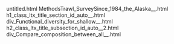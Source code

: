 untitled.html
MethodsTrawl_SurveySince_1984_the_Alaska__.html
h1_class_ltx_title_section_id_auto__.html
div_Functional_diversity_for_shallow__.html
h2_class_ltx_title_subsection_id_auto__2.html
div_Compare_composition_between_all__.html
